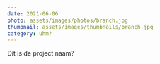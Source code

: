 ```yaml
---
date: 2021-06-06
photo: assets/images/photos/branch.jpg
thumbnail: assets/images/thumbnails/branch.jpg
category: uhm?
---
```

Dit is de project naam?